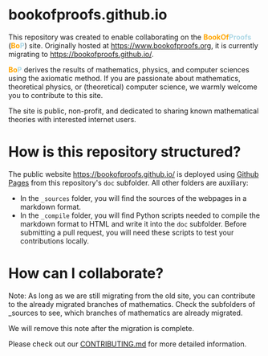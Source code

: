 # bookofproofs.github.io

This repository was created to enable collaborating on the <strong><span style='color:orange'>BookOf</span><span style='color:lightblue'>Proofs</span></strong> (<strong><span style='color:orange'>Bo</span><span style='color:lightblue'>P</span></strong>) site.
Originally hosted at https://www.bookofproofs.org, it is currently migrating to https://bookofproofs.github.io/. 

<strong><span style='color:orange'>Bo</span><span style='color:lightblue'>P</span></strong> derives the results of mathematics, physics, and computer sciences using the axiomatic method. If you are passionate about mathematics, theoretical physics, or (theoretical) computer science, we warmly welcome you to contribute to this site. 

The site is public, non-profit, and dedicated to sharing known mathematical theories with interested internet users.

# How is this repository structured?

The public website https://bookofproofs.github.io/ is deployed using [Github Pages][gp] from this repository's `doc` subfolder.
All other folders are auxiliary:
* In the `_sources` folder, you will find the sources of the webpages in a markdown format.  
* In the `_compile` folder, you will find Python scripts needed to compile the markdown format to HTML and write it into the `doc` subfolder. Before submitting a pull request, you will need these scripts to test your contributions locally.

# How can I collaborate?

Note: As long as we are still migrating from the old site, you can contribute to the already migrated branches of mathematics.
Check the subfolders of _sources to see, which branches of mathematics are already migrated. 

We will remove this note after the migration is complete.  

Please check out our [CONTRIBUTING.md][cmd] for more detailed information.

[cmd]:./CONTRIBUTING.md
[gp]:https://docs.github.com/en/pages
